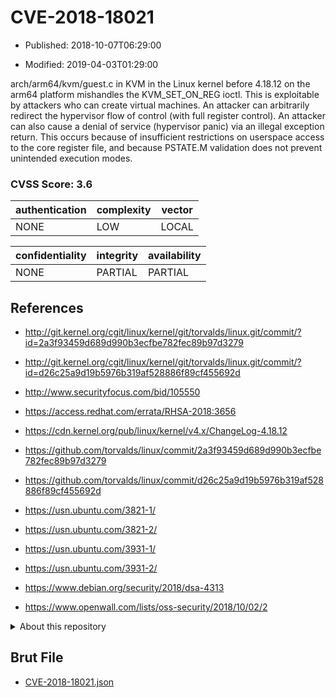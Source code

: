 # CVE-2018-18021

- Published: 2018-10-07T06:29:00

- Modified: 2019-04-03T01:29:00

arch/arm64/kvm/guest.c in KVM in the Linux kernel before 4.18.12 on the arm64 platform mishandles the KVM_SET_ON_REG ioctl. This is exploitable by attackers who can create virtual machines. An attacker can arbitrarily redirect the hypervisor flow of control (with full register control). An attacker can also cause a denial of service (hypervisor panic) via an illegal exception return. This occurs because of insufficient restrictions on userspace access to the core register file, and because PSTATE.M validation does not prevent unintended execution modes.

### CVSS Score: **3.6**

| authentication | complexity | vector |
| --- | --- | --- |
| NONE | LOW | LOCAL |

| confidentiality | integrity | availability |
| --- | --- | --- |
| NONE | PARTIAL | PARTIAL |

## References

* http://git.kernel.org/cgit/linux/kernel/git/torvalds/linux.git/commit/?id=2a3f93459d689d990b3ecfbe782fec89b97d3279

* http://git.kernel.org/cgit/linux/kernel/git/torvalds/linux.git/commit/?id=d26c25a9d19b5976b319af528886f89cf455692d

* http://www.securityfocus.com/bid/105550

* https://access.redhat.com/errata/RHSA-2018:3656

* https://cdn.kernel.org/pub/linux/kernel/v4.x/ChangeLog-4.18.12

* https://github.com/torvalds/linux/commit/2a3f93459d689d990b3ecfbe782fec89b97d3279

* https://github.com/torvalds/linux/commit/d26c25a9d19b5976b319af528886f89cf455692d

* https://usn.ubuntu.com/3821-1/

* https://usn.ubuntu.com/3821-2/

* https://usn.ubuntu.com/3931-1/

* https://usn.ubuntu.com/3931-2/

* https://www.debian.org/security/2018/dsa-4313

* https://www.openwall.com/lists/oss-security/2018/10/02/2

<details>
<summary>About this repository</summary> 

  This repository is part of the project [Live Hack CVE](https://github.com/Live-Hack-CVE). Main website can be found [www.live-hack.org](https://www.live-hack.org) 
  
  Made by [Sn0wAlice](https://github.com/Sn0wAlice) for the people that care about security and need to have a feed of the latest CVEs. Hope you enjoy it, don't forget to star the repo and follow me on [Twitter](https://twitter.com/Sn0wAlice) and [Github](https://github.com/Sn0wAlice). And that is my [personnal website](https://www.alice-snow.me/)

  - [Home Page](https://github.com/Live-Hack-CVE)
  - [Framework](https://github.com/Live-Hack-CVE/cve-framework)
  - [CVE database](https://github.com/Live-Hack-CVE/full_database)
  - [Changelog](https://github.com/Live-Hack-CVE/Changelog)
</details>

## Brut File

* [CVE-2018-18021.json](https://raw.githubusercontent.com/Live-Hack-CVE/full_database/main/cves/2018/CVE-2018-18021.json)


